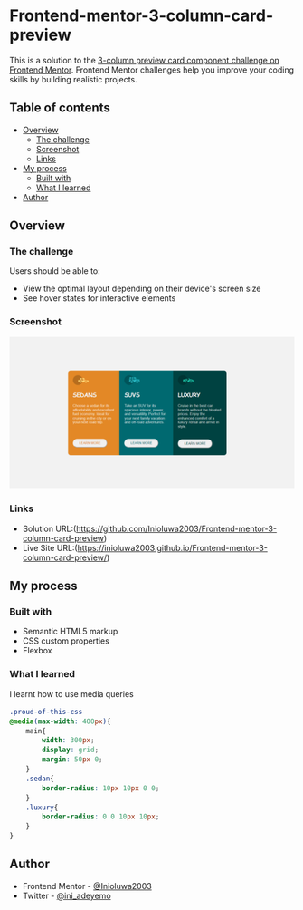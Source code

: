 # Frontend-mentor-3-column-card-preview

This is a solution to the [3-column preview card component challenge on Frontend Mentor](https://www.frontendmentor.io/challenges/3column-preview-card-component-pH92eAR2-). Frontend Mentor challenges help you improve your coding skills by building realistic projects. 

## Table of contents

- [Overview](#overview)
  - [The challenge](#the-challenge)
  - [Screenshot](#screenshot)
  - [Links](#links)
- [My process](#my-process)
  - [Built with](#built-with)
  - [What I learned](#what-i-learned)
- [Author](#author)


## Overview

### The challenge

Users should be able to:

- View the optimal layout depending on their device's screen size
- See hover states for interactive elements

### Screenshot

![](./Screenshot.png)

### Links

- Solution URL:(https://github.com/Inioluwa2003/Frontend-mentor-3-column-card-preview)
- Live Site URL:(https://inioluwa2003.github.io/Frontend-mentor-3-column-card-preview/)

## My process

### Built with

- Semantic HTML5 markup
- CSS custom properties
- Flexbox

### What I learned

I learnt how to use media queries

```css
.proud-of-this-css 
@media(max-width: 400px){
    main{
        width: 300px;
        display: grid;
        margin: 50px 0;
    }
    .sedan{
        border-radius: 10px 10px 0 0;
    }
    .luxury{
        border-radius: 0 0 10px 10px;
    }
}
```

## Author

- Frontend Mentor - [@Inioluwa2003](https://www.frontendmentor.io/profile/Inioluwa2003)
- Twitter - [@ini_adeyemo](https://www.twitter.com/ini_adeyemo)
